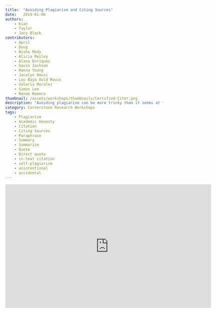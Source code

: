 ```yaml
---
title:  "Avoiding Plagiarism and Citing Sources"
date:   2019-01-06
authors:
    - Kian
    - Taylor
    - Jacy Black
contributors:
    - April
    - Doug
    - Nisha Mody
    - Alicia Reiley
    - Alana Enriquez
    - Gavin Jackson
    - Hanna Young
    - Jacelyn Omusi
    - Lou Baya Ould Rouis
    - Valeria Morales
    - Simon Lee
    - Renee Romero
thumbnail: /assets/workshops/thumbnails/Certified-Citer.png
description: "Avoiding plagiarism can be more tricky than it seems at first glance. Complete this activity to learn strategies for avoiding plagiarism."
category: Cornerstone Research Workshops
tags:
    - Plagiarism
    - Academic Honesty
    - Citation
    - Citing Sources
    - Paraphrase
    - Summary
    - Summarize
    - Quote
    - Direct quote
    - in-text citation
    - self-plagiarism
    - unintentional
    - accidental
---
```


<iframe src="https://ccle.ucla.edu/mod/hvp/embed.php?id=2370337" width="657" height="395" frameborder="0" allowfullscreen="allowfullscreen"></iframe><script src="https://ccle.ucla.edu/mod/hvp/library/js/h5p-resizer.js" charset="UTF-8"></script>
